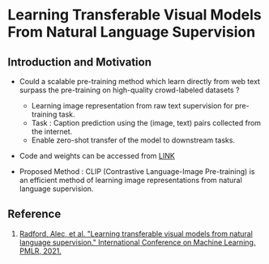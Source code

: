 # Learning Transferable Visual Models From Natural Language Supervision

## Introduction and Motivation
- Could a scalable pre-training method which learn directly
from web text surpass the pre-training on high-quality crowd-labeled datasets ?
    - Learning image representation from raw text supervision for pre-training task. 
    - Task : Caption prediction using the (image, text) pairs collected from the internet.
    - Enable zero-shot transfer of the model to downstream tasks.

- Code and weights can be accessed from [LINK](https://github.com/OpenAI/CLIP)

- Proposed Method : CLIP (Contrastive Language-Image Pre-training) is an efficient method of learning image representations from natural language supervision.

## Reference
1. [Radford, Alec, et al. "Learning transferable visual models from natural language supervision." International Conference on Machine Learning. PMLR, 2021.](https://arxiv.org/abs/2103.00020)
